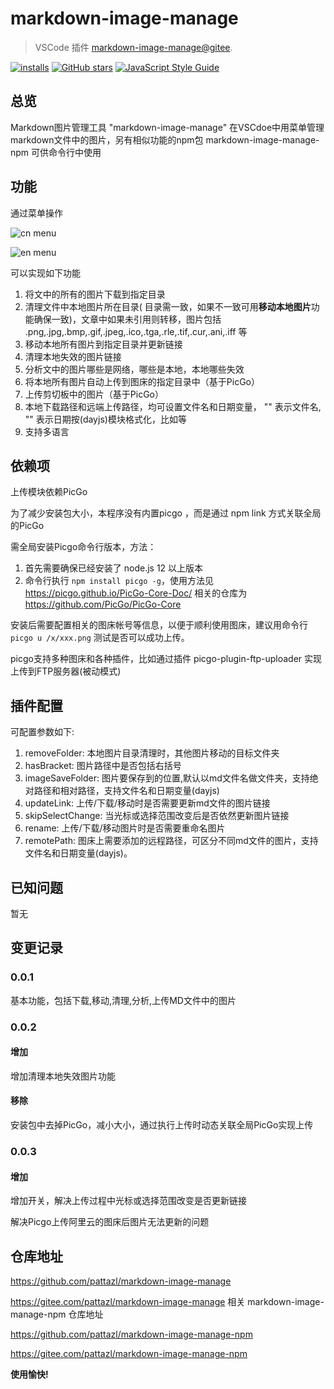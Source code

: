 # markdown-image-manage
> VSCode 插件  [markdown-image-manage@gitee](https://gitee.com/pattazl/markdown-image-manage/).

[![installs](https://img.shields.io/vscode-marketplace/d/AustinYoung.markdown-image-manage.svg?style=flat-square)](https://marketplace.visualstudio.com/items?itemName=Spades.vs-picgo)
[![GitHub stars](https://img.shields.io/github/stars/pattazl/markdown-image-manage.svg?style=flat-square&label=github%20stars)](https://github.com/pattazl/markdown-image-manage)
[![JavaScript Style Guide](https://img.shields.io/badge/code_style-standard-brightgreen.svg?style=flat-square)](https://standardjs.com)

## 总览

Markdown图片管理工具 "markdown-image-manage" 在VSCdoe中用菜单管理markdown文件中的图片，另有相似功能的npm包 markdown-image-manage-npm 可供命令行中使用

## 功能

通过菜单操作

![cn menu](https://raw.githubusercontent.com/pattazl/markdown-image-manage/main/images/cn.png)

![en menu](https://raw.githubusercontent.com/pattazl/markdown-image-manage/main/images/en.png)

可以实现如下功能

1. 将文中的所有的图片下载到指定目录
2. 清理文件中本地图片所在目录( 目录需一致，如果不一致可用**移动本地图片**功能确保一致)，文章中如果未引用则转移，图片包括 .png,.jpg,.bmp,.gif,.jpeg,.ico,.tga,.rle,.tif,.cur,.ani,.iff 等
3. 移动本地所有图片到指定目录并更新链接
4. 清理本地失效的图片链接
5. 分析文中的图片哪些是网络，哪些是本地，本地哪些失效
6. 将本地所有图片自动上传到图床的指定目录中（基于PicGo）
7. 上传剪切板中的图片（基于PicGo）
8. 本地下载路径和远端上传路径，均可设置文件名和日期变量， "<filename>" 表示文件名, "<YYYYMMDD>" 表示日期按(dayjs)模块格式化，比如<DDHHmm>等
9. 支持多语言

## 依赖项

上传模块依赖PicGo

为了减少安装包大小，本程序没有内置picgo ，而是通过 npm link 方式关联全局的PicGo

需全局安装Picgo命令行版本，方法：

1.  首先需要确保已经安装了 node.js 12 以上版本
2. 命令行执行 `npm install picgo -g`，使用方法见  https://picgo.github.io/PicGo-Core-Doc/ 相关的仓库为 https://github.com/PicGo/PicGo-Core 

安装后需要配置相关的图床帐号等信息，以便于顺利使用图床，建议用命令行 `picgo u /x/xxx.png` 测试是否可以成功上传。

picgo支持多种图床和各种插件，比如通过插件 picgo-plugin-ftp-uploader 实现上传到FTP服务器(被动模式)

## 插件配置

可配置参数如下:

1. removeFolder: 本地图片目录清理时，其他图片移动的目标文件夹
2. hasBracket: 图片路径中是否包括右括号
3. imageSaveFolder: 图片要保存到的位置,默认以md文件名做文件夹，支持绝对路径和相对路径，支持文件名<filename>和日期<YYYYMMDD>变量(dayjs)
4. updateLink: 上传/下载/移动时是否需要更新md文件的图片链接
5. skipSelectChange: 当光标或选择范围改变后是否依然更新图片链接
6. rename: 上传/下载/移动图片时是否需要重命名图片
7. remotePath: 图床上需要添加的远程路径，可区分不同md文件的图片，支持文件名<filename>和日期<YYYYMMDD>变量(dayjs)。

## 已知问题

暂无


## 变更记录


### 0.0.1

基本功能，包括下载,移动,清理,分析,上传MD文件中的图片

### 0.0.2

#### 增加

增加清理本地失效图片功能

#### 移除

安装包中去掉PicGo，减小大小，通过执行上传时动态关联全局PicGo实现上传

### 0.0.3

#### 增加

增加开关，解决上传过程中光标或选择范围改变是否更新链接

解决Picgo上传阿里云的图床后图片无法更新的问题

## 仓库地址

https://github.com/pattazl/markdown-image-manage

https://gitee.com/pattazl/markdown-image-manage
相关 markdown-image-manage-npm 仓库地址

https://github.com/pattazl/markdown-image-manage-npm

https://gitee.com/pattazl/markdown-image-manage-npm

**使用愉快!**


